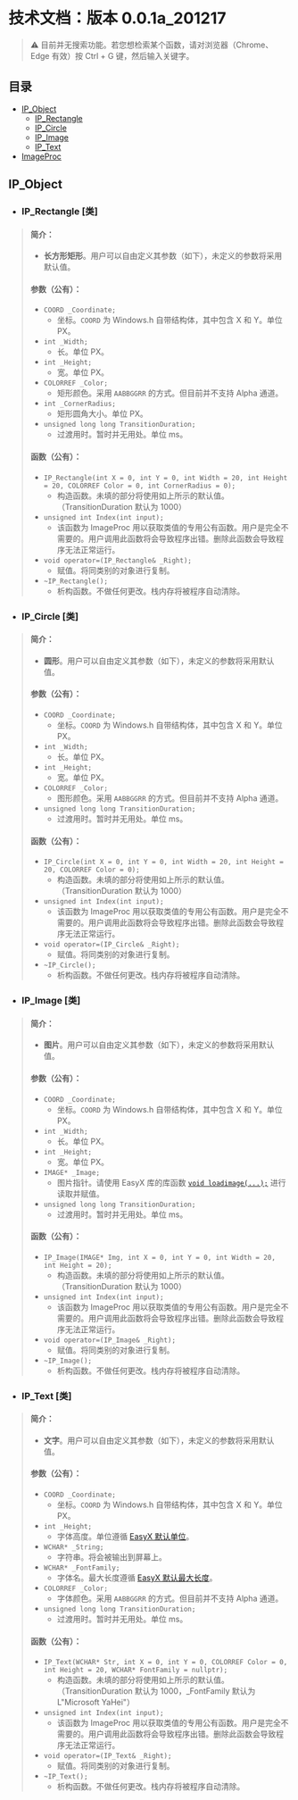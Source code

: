 # 技术文档：版本 0.0.1a_201217

> :warning: 目前并无搜索功能。若您想检索某个函数，请对浏览器（Chrome、Edge 有效）按 Ctrl + G 键，然后输入关键字。

## 目录
- [IP_Object](https://github.com/Junhao139/EasyX_DrawingObject/blob/main/Technical%20Document/v0.0.1a_201217.md#IP_Object)
  * [IP_Rectangle](https://github.com/Junhao139/EasyX_DrawingObject/blob/main/Technical%20Document/v0.0.1a_201217.md#ip_rectangle-%E7%B1%BB)
  * [IP_Circle]()
  * [IP_Image]()
  * [IP_Text]()
- [ImageProc](https://github.com/Junhao139/EasyX_DrawingObject/blob/main/Technical%20Document/v0.0.1a_201217.md#ImageProc)

## IP_Object

- ### IP_Rectangle [类]
> #### __简介__：<br>
> * __长方形矩形__。用户可以自由定义其参数（如下），未定义的参数将采用默认值。
> #### __参数（公有）__：<br>
> * `COORD _Coordinate;`
>   * 坐标。`COORD` 为 Windows.h 自带结构体，其中包含 X 和 Y。单位 PX。
> * `int _Width;`
>   * 长。单位 PX。
> *	`int _Height;`
>   * 宽。单位 PX。
> * `COLORREF _Color;`
>   * 矩形颜色。采用 `AABBGGRR` 的方式。但目前并不支持 Alpha 通道。
> *	`int _CornerRadius;`
>   * 矩形圆角大小。单位 PX。
> *	`unsigned long long TransitionDuration;`
>   * 过渡用时。暂时并无用处。单位 ms。
> #### __函数（公有）__：<br>
> * `IP_Rectangle(int X = 0, int Y = 0, int Width = 20, int Height = 20, COLORREF Color = 0, int CornerRadius = 0);`
>   * 构造函数。未填的部分将使用如上所示的默认值。（TransitionDuration 默认为 1000）
> * `unsigned int Index(int input);`
>   * 该函数为 ImageProc 用以获取类值的专用公有函数。用户是完全不需要的。用户调用此函数将会导致程序出错。删除此函数会导致程序无法正常运行。
> * `void operator=(IP_Rectangle& _Right);`
>   * 赋值。将同类别的对象进行复制。
> * `~IP_Rectangle();`
>   * 析构函数。不做任何更改。栈内存将被程序自动清除。


- ### IP_Circle [类]
> #### __简介__：<br>
> * __圆形__。用户可以自由定义其参数（如下），未定义的参数将采用默认值。
> #### __参数（公有）__：<br>
> * `COORD _Coordinate;`
>   * 坐标。`COORD` 为 Windows.h 自带结构体，其中包含 X 和 Y。单位 PX。
> * `int _Width;`
>   * 长。单位 PX。
> *	`int _Height;`
>   * 宽。单位 PX。
> * `COLORREF _Color;`
>   * 图形颜色。采用 `AABBGGRR` 的方式。但目前并不支持 Alpha 通道。
> *	`unsigned long long TransitionDuration;`
>   * 过渡用时。暂时并无用处。单位 ms。
> #### __函数（公有）__：<br>
> * `IP_Circle(int X = 0, int Y = 0, int Width = 20, int Height = 20, COLORREF Color = 0);`
>   * 构造函数。未填的部分将使用如上所示的默认值。（TransitionDuration 默认为 1000）
> * `unsigned int Index(int input);`
>   * 该函数为 ImageProc 用以获取类值的专用公有函数。用户是完全不需要的。用户调用此函数将会导致程序出错。删除此函数会导致程序无法正常运行。
> * `void operator=(IP_Circle& _Right);`
>   * 赋值。将同类别的对象进行复制。
> * `~IP_Circle();`
>   * 析构函数。不做任何更改。栈内存将被程序自动清除。


- ### IP_Image [类]
> #### __简介__：<br>
> * __图片__。用户可以自由定义其参数（如下），未定义的参数将采用默认值。
> #### __参数（公有）__：<br>
> * `COORD _Coordinate;`
>   * 坐标。`COORD` 为 Windows.h 自带结构体，其中包含 X 和 Y。单位 PX。
> * `int _Width;`
>   * 长。单位 PX。
> *	`int _Height;`
>   * 宽。单位 PX。
> * `IMAGE* _Image;`
>   * 图片指针。请使用 EasyX 库的库函数 [`void loadimage(...);`](https://docs.easyx.cn/zh-cn/loadimage) 进行读取并赋值。
> *	`unsigned long long TransitionDuration;`
>   * 过渡用时。暂时并无用处。单位 ms。
> #### __函数（公有）__：<br>
> * `IP_Image(IMAGE* Img, int X = 0, int Y = 0, int Width = 20, int Height = 20);`
>   * 构造函数。未填的部分将使用如上所示的默认值。（TransitionDuration 默认为 1000）
> * `unsigned int Index(int input);`
>   * 该函数为 ImageProc 用以获取类值的专用公有函数。用户是完全不需要的。用户调用此函数将会导致程序出错。删除此函数会导致程序无法正常运行。
> * `void operator=(IP_Image& _Right);`
>   * 赋值。将同类别的对象进行复制。
> * `~IP_Image();`
>   * 析构函数。不做任何更改。栈内存将被程序自动清除。


- ### IP_Text [类]
> #### __简介__：<br>
> * __文字__。用户可以自由定义其参数（如下），未定义的参数将采用默认值。
> #### __参数（公有）__：<br>
> * `COORD _Coordinate;`
>   * 坐标。`COORD` 为 Windows.h 自带结构体，其中包含 X 和 Y。单位 PX。
> *	`int _Height;`
>   * 字体高度。单位遵循 [EasyX 默认单位](https://docs.easyx.cn/zh-cn/settextstyle)。
> *	`WCHAR* _String;`
>   * 字符串。将会被输出到屏幕上。
> *	`WCHAR* _FontFamily;`
>   * 字体名。最大长度遵循 [EasyX 默认最大长度](https://docs.easyx.cn/zh-cn/LOGFONT)。
> * `COLORREF _Color;`
>   * 字体颜色。采用 `AABBGGRR` 的方式。但目前并不支持 Alpha 通道。
> *	`unsigned long long TransitionDuration;`
>   * 过渡用时。暂时并无用处。单位 ms。
> #### __函数（公有）__：<br>
> * `IP_Text(WCHAR* Str, int X = 0, int Y = 0, COLORREF Color = 0, int Height = 20, WCHAR* FontFamily = nullptr);`
>   * 构造函数。未填的部分将使用如上所示的默认值。（TransitionDuration 默认为 1000，_FontFamily 默认为 L"Microsoft YaHei"）
> * `unsigned int Index(int input);`
>   * 该函数为 ImageProc 用以获取类值的专用公有函数。用户是完全不需要的。用户调用此函数将会导致程序出错。删除此函数会导致程序无法正常运行。
> * `void operator=(IP_Text& _Right);`
>   * 赋值。将同类别的对象进行复制。
> * `~IP_Text();`
>   * 析构函数。不做任何更改。栈内存将被程序自动清除。










